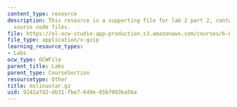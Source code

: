 ```yaml
---
content_type: resource
description: This resource is a supporting file for lab 2 part 2, contains compiled
  source code files.
file: https://ol-ocw-studio-app-production.s3.amazonaws.com/courses/6-877j-computational-evolutionary-biology-fall-2005/9241a7d2db31fbe7649e85b7093ba56a_mslinuxtar.gz
file_type: application/x-gzip
learning_resource_types:
- Labs
ocw_type: OCWFile
parent_title: Labs
parent_type: CourseSection
resourcetype: Other
title: mslinuxtar.gz
uid: 9241a7d2-db31-fbe7-649e-85b7093ba56a
---
```

